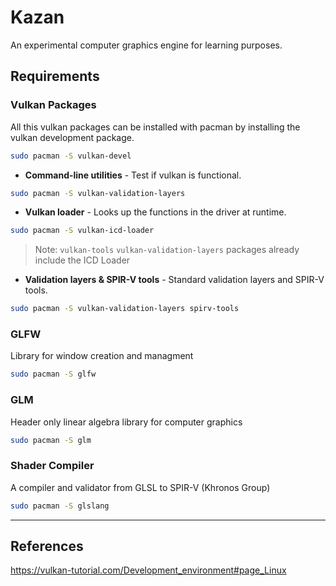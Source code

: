 # Kazan

An experimental computer graphics engine for learning purposes.

<!-- 
**Drawing a triangle**
<meter id="progress" min="0" max="17" optimum="17" value="6"/>
-->


## Requirements

### Vulkan Packages

All this vulkan packages can be installed with pacman by installing the vulkan development package.
```sh
sudo pacman -S vulkan-devel
```

- **Command-line utilities** - Test if vulkan is functional.
```sh
sudo pacman -S vulkan-validation-layers
```

- **Vulkan loader** - Looks up the functions in the driver at runtime.
```sh
sudo pacman -S vulkan-icd-loader
```
> Note: `vulkan-tools`  `vulkan-validation-layers` packages already include the ICD Loader

- **Validation layers & SPIR-V tools** - Standard validation layers and SPIR-V tools.
```sh
sudo pacman -S vulkan-validation-layers spirv-tools
```

### GLFW

Library for window creation and managment

```sh
sudo pacman -S glfw
```

<!-- ```sh
# for x11
sudo pacman -S glfw-x11

# or for wayland
sudo pacman -S glfw-wayland
```  -->

### GLM

Header only linear algebra library for computer graphics
```sh
sudo pacman -S glm
```

### Shader Compiler

A compiler and validator from GLSL to SPIR-V (Khronos Group)
```sh
sudo pacman -S glslang
```

___
## References

https://vulkan-tutorial.com/Development_environment#page_Linux